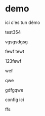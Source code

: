 # demo
ici c'es tun démo

test354

vgsgsdgsg

fewf
tewt


123fewf

wef

qwe


gdfgqwe









config ici





ffs